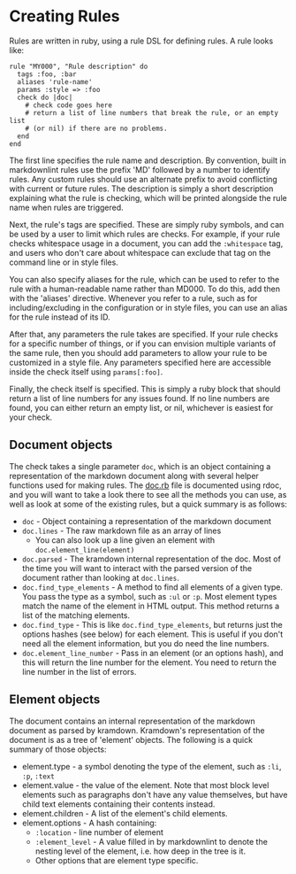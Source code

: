 # Creating Rules

Rules are written in ruby, using a rule DSL for defining rules. A rule looks
like:

    rule "MY000", "Rule description" do
      tags :foo, :bar
      aliases 'rule-name'
      params :style => :foo
      check do |doc|
        # check code goes here
        # return a list of line numbers that break the rule, or an empty list
        # (or nil) if there are no problems.
      end
    end

The first line specifies the rule name and description. By convention, built
in markdownlint rules use the prefix 'MD' followed by a number to identify
rules. Any custom rules should use an alternate prefix to avoid conflicting
with current or future rules. The description is simply a short description
explaining what the rule is checking, which will be printed alongside the rule
name when rules are triggered.

Next, the rule's tags are specified. These are simply ruby symbols, and can be
used by a user to limit which rules are checks. For example, if your rule
checks whitespace usage in a document, you can add the `:whitespace` tag, and
users who don't care about whitespace can exclude that tag on the command line
or in style files.

You can also specify aliases for the rule, which can be used to refer to the
rule with a human-readable name rather than MD000. To do this, add then with
the 'aliases' directive. Whenever you refer to a rule, such as for
including/excluding in the configuration or in style files, you can use an
alias for the rule instead of its ID.

After that, any parameters the rule takes are specified. If your rule checks
for a specific number of things, or if you can envision multiple variants of
the same rule, then you should add parameters to allow your rule to be
customized in a style file. Any parameters specified here are accessible
inside the check itself using `params[:foo]`.

Finally, the check itself is specified. This is simply a ruby block that
should return a list of line numbers for any issues found. If no line numbers
are found, you can either return an empty list, or nil, whichever is easiest
for your check.

## Document objects

The check takes a single parameter `doc`, which is an object containing a
representation of the markdown document along with several helper functions
used for making rules. The [doc.rb](../lib/mdl/doc.rb) file is documented
using rdoc, and you will want to take a look there to see all the methods you
can use, as well as look at some of the existing rules, but a quick summary is
as follows:

* `doc` - Object containing a representation of the markdown document
* `doc.lines` - The raw markdown file as an array of lines
  * You can also look up a line given an element with
    `doc.element_line(element)`
* `doc.parsed` - The kramdown internal representation of the doc. Most of the
  time you will want to interact with the parsed version of the document
  rather than looking at `doc.lines`.
* `doc.find_type_elements` - A method to find all elements of a given type.
  You pass the type as a symbol, such as `:ul` or `:p`. Most element types
  match the name of the element in HTML output. This method returns a list of
  the matching elements.
* `doc.find_type` - This is like `doc.find_type_elements`, but returns just
  the options hashes (see below) for each element. This is useful if you don't
  need all the element information, but you do need the line numbers.
* `doc.element_line_number` - Pass in an element (or an options hash), and
  this will return the line number for the element. You need to return the
  line number in the list of errors.

## Element objects

The document contains an internal representation of the markdown document as
parsed by kramdown. Kramdown's representation of the document is as a tree of
'element' objects. The following is a quick summary of those objects:

* element.type - a symbol denoting the type of the element, such as `:li`,
  `:p`, `:text`
* element.value - the value of the element. Note that most block level
  elements such as paragraphs don't have any value themselves, but have child
  text elements containing their contents instead.
* element.children - A list of the element's child elements.
* element.options - A hash containing:
  * `:location` - line number of element
  * `:element_level` - A value filled in by markdownlint to denote the nesting
    level of the element, i.e. how deep in the tree is it.
  * Other options that are element type specific.
